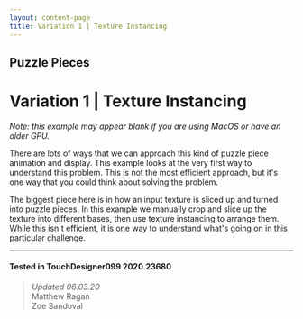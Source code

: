 ```yaml
---
layout: content-page
title: Variation 1 | Texture Instancing
---
```


## Puzzle Pieces
# Variation 1 | Texture Instancing

*Note: this example may appear blank if you are using MacOS or have an older GPU.*

There are lots of ways that we can approach this kind of puzzle piece animation and display. This example looks at the very first way to understand this problem. This is not the most efficient approach, but it's one way that you could think about solving the problem.

The biggest piece here is in how an input texture is sliced up and turned into puzzle pieces. In this example we manually crop and slice up the texture into different bases, then use texture instancing to arrange them. While this isn't efficient, it is one way to understand what's going on in this particular challenge.

---

#### Tested in TouchDesigner099 2020.23680 
>*Updated 06.03.20*  
Matthew Ragan  
Zoe Sandoval  